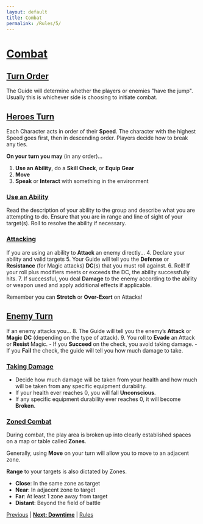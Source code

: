 ```yaml
---
layout: default
title: Combat
permalink: /Rules/5/
---
```

# [Combat](#combat)
## [Turn Order](#turn-order)
The Guide will determine whether the players or enemies "have the jump". Usually this is whichever side is choosing to initiate combat.

## [Heroes Turn](#heroes-turn)
Each Character acts in order of their **Speed**. The character with the highest Speed goes first, then in descending order. Players decide how to break any ties.

**On your turn you may** (in any order)...
 1. **Use an Ability**, do a **Skill Check**, or **Equip Gear**
 2. **Move**
 3. **Speak** or **Interact** with something in the environment

### [Use an Ability](#use-an-ability)
Read the description of your ability to the group and describe what you are attempting to do. Ensure that you are in range and line of sight of your target(s). Roll to resolve the ability if necessary.

### [Attacking](#attacking)
If you are using an ability to **Attack** an enemy directly...
4. Declare your ability and valid targets
5. Your Guide will tell you the **Defense** or **Resistance** (for Magic attacks) **DC**(s) that you must roll against.
6. Roll! If your roll plus modifiers meets or exceeds the DC, the ability successfully hits.
7. If successful, you deal **Damage** to the enemy according to the ability or weapon used and apply additional effects if applicable.

Remember you can **Stretch** or **Over-Exert** on Attacks!
## [Enemy Turn](#enemy-turn)
If an enemy attacks you…
8. The Guide will tell you the enemy’s **Attack** or **Magic** **DC** (depending on the type of attack).
9. You roll to **Evade** an Attack or **Resist** Magic.
	- If you **Succeed** on the check, you avoid taking damage.
	- If you **Fail** the check, the guide will tell you how much damage to take.

### [Taking Damage](#taking-damage)
- Decide how much damage will be taken from your health and how much will be taken from any specific equipment durability.
- If your health ever reaches 0, you will fall **Unconscious**.	
- If any specific equipment durability ever reaches 0, it will become **Broken**.

### [Zoned Combat](#zoned-combat)
During combat, the play area is broken up into clearly established spaces on a map or table called **Zones**.

Generally, using **Move** on your turn will allow you to move to an adjacent zone.

**Range** to your targets is also dictated by Zones.
- **Close**: In the same zone as target
- **Near**: In adjacent zone to target
- **Far**: At least 1 zone away from target
- **Distant**: Beyond the field of battle

[Previous]({{site.baseurl}}/Rules/4/#flow-of-the-game) | **[Next: Downtime]({{site.baseurl}}/Rules/6/)** | [Rules]({{site.baseurl}}/Rules/Index/#rules)
